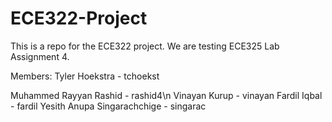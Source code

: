 # ECE322-Project
This is a repo for the ECE322 project.
We are testing ECE325 Lab Assignment 4.

Members:
Tyler Hoekstra - tchoekst

Muhammed Rayyan Rashid - rashid4\n
Vinayan Kurup - vinayan
Fardil Iqbal - fardil
Yesith Anupa Singarachchige - singarac

